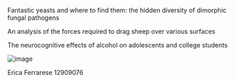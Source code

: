 Fantastic yeasts and where to find them: the hidden diversity of dimorphic fungal pathogens

An analysis of the forces required to drag sheep over various surfaces

The neurocognitive effects of alcohol on adolescents and college students

![image](https://user-images.githubusercontent.com/43456840/65263317-a7a1cc80-db0c-11e9-96dd-4da35cbc9e25.png)

Erica Ferrarese 12909076
